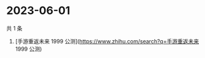 # 2023-06-01

共 1 条

<!-- BEGIN -->
<!-- 最后更新时间 Thu Jun 01 2023 06:07:46 GMT+0800 (China Standard Time) -->

1. [手游重返未来 1999 公测](https://www.zhihu.com/search?q=手游重返未来 1999
   公测)

<!-- END -->
